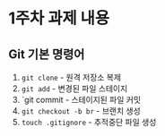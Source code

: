 # 1주차 과제 내용


## Git 기본 명령어
1. `git clone` - 원격 저장소 복제
2. `git add` - 변경된 파일 스테이지
3. `git commit - 스테이지된 파일 커밋
4. `git checkout -b br` - 브랜치 생성
5. `touch .gitignore` - 추적중단 파일 생성
